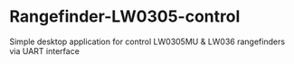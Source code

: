 # Rangefinder-LW0305-control
Simple desktop application for control LW0305MU &amp; LW036 rangefinders via UART interface
